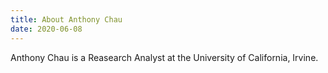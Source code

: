 ```yaml
---
title: About Anthony Chau
date: 2020-06-08 
---
```


Anthony Chau is a Reasearch Analyst at the University of California, Irvine.